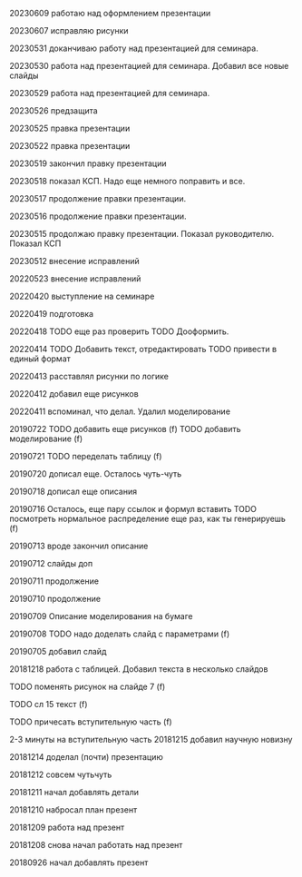 20230609
работаю над оформлением презентации

20230607
исправляю рисунки

20230531
доканчиваю работу над презентацией для семинара. 

20230530
работа над презентацией для семинара. Добавил все новые слайды

20230529
работа над презентацией для семинара.

20230526
предзащита

20230525
правка презентации

20230522
правка презентации

20230519
закончил правку презентации

20230518
показал КСП. Надо еще немного поправить и все. 

20230517
продолжение правки презентации.

20230516
продолжение правки презентации. 

20230515
продолжаю правку презентации. Показал руководителю. Показал КСП

20230512
внесение исправлений

20220523
внесение исправлений

20220420
выступление на семинаре

20220419
подготовка

20220418
TODO еще раз проверить
TODO Дооформить. 

20220414
TODO Добавить текст, отредактировать
TODO привести в единый формат

20220413
расставлял рисунки по логике

20220412
добавил еще рисунков

20220411
вспоминал, что делал. Удалил моделирование

20190722
TODO добавить еще рисунков (f)
TODO добавить моделирование (f)

20190721
TODO переделать таблицу (f)

20190720
дописал еще. Осталось чуть-чуть

20190718
дописал еще описания

20190716
Осталось, еще пару ссылок и формул вставить
TODO посмотреть нормальное распределение еще раз, как ты генерируешь (f)

20190713
вроде закончил описание

20190712
слайды доп

20190711
продолжение

20190710
продолжение

20190709
Описание моделирования на бумаге

20190708 
TODO надо доделать слайд с параметрами (f)

20190705
добавил слайд

20181218
работа с таблицей. Добавил текста в несколько слайдов

TODO поменять рисунок на слайде 7 (f)

TODO сл 15 текст (f)

TODO причесать вступительную часть (f)

2-3 минуты на вступительную часть
20181215
добавил научную новизну

20181214
доделал (почти) презентацию

20181212
совсем чутьчуть

20181211
начал добавлять детали

20181210
набросал план презент

20181209
работа над презент

20181208
снова начал работать над презент

20180926
начал добавлять презент
